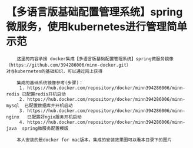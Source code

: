 # 【多语言版基础配置管理系统】spring微服务，使用kubernetes进行管理简单示范

     
        这里的内容承接 docker集成【多语言版基础配置管理系统】spring微服务镜像（https://github.com/394286006/minn-docker.git）
    对与kubernetes的基础知识，可以通过网上获得
    
        集成的基础系统镜像参考(步骤)：
         1. https://hub.docker.com/repository/docker/minn394286006/minn-redis 已配置redis开机启动
         2. https://hub.docker.com/repository/docker/minn394286006/minn-mysql  已配置数据库并开机启动
         3. https://hub.docker.com/repository/docker/minn394286006/minn-nginx   已配置好ngix服务开机启动
         4. https://hub.docker.com/repository/docker/minn394286006/minn-java  spring微服务配置模版
          
        本人安装的是docker for mac版本，集成的安装效果图可以看本目录下的图片
          
       
          
        

